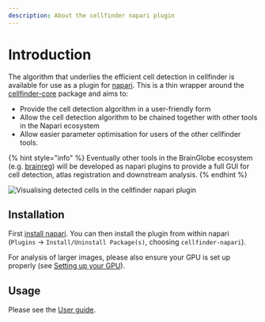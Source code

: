 ```yaml
---
description: About the cellfinder napari plugin
---
```


# Introduction

The algorithm that underlies the efficient cell detection in cellfinder is available for use as a plugin for [napari](https://napari.org/). This is a thin wrapper around the [cellfinder-core](../cellfinder-core/introduction.md) package and aims to:

* Provide the cell detection algorithm in a user-friendly form
* Allow the cell detection algorithm to be chained together with other tools in the Napari ecosystem
* Allow easier parameter optimisation for users of the other cellfinder tools.

{% hint style="info" %}
Eventually other tools in the BrainGlobe ecosystem \(e.g. [brainreg](../brainreg/introduction.md)\) will be developed as napari plugins to provide a full GUI for cell detection, atlas registration and downstream analysis.
{% endhint %}

![Visualising detected cells in the cellfinder napari plugin](../.gitbook/assets/napari-cellfinder.gif)

## Installation

First [install napari](https://napari.org/#installation). You can then install the plugin from within napari \(`Plugins` -&gt; `Install/Uninstall Package(s)`, choosing `cellfinder-napari`\). 

For analysis of larger images, please also ensure your GPU is set up properly \(see [Setting up your GPU](../cellfinder/installation/using-gpu.md)\).

## Usage

Please see the [User guide](user-guide.md).

